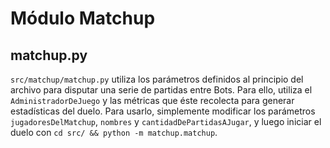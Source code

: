 # Módulo Matchup

## matchup.py
`src/matchup/matchup.py` utiliza los parámetros definidos al principio del archivo para disputar una serie de partidas entre Bots. Para ello, utiliza el `AdministradorDeJuego` y las métricas que éste recolecta para generar estadísticas del duelo. Para usarlo, simplemente modificar los parámetros `jugadoresDelMatchup`, `nombres` y `cantidadDePartidasAJugar`, y luego iniciar el duelo con `cd src/ && python -m matchup.matchup`.